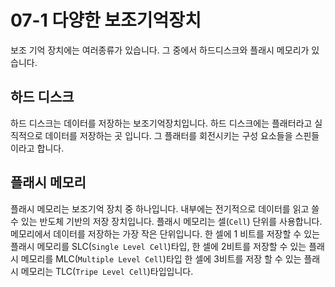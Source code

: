 # 07-1 다양한 보조기억장치
보조 기억 장치에는 여러종류가 있습니다. 그 중에서 하드디스크와 플래시 메모리가 있습니다.

## 하드 디스크
하드 디스크는 데이터를 저장하는 보조기억장치입니다. 하드 디스크에는 플래터라고 실직적으로 데이터를 저장하는 곳 입니다. 그 플래터를 회전시키는 구성 요소들을 스핀들이라고 합니다.


## 플래시 메모리
플래시 메모리는 보조기억 장치 중 하나입니다. 
내부에는 전기적으로 데이터를 읽고 쓸 수 있는 반도체 기반의 저장 장치입니다.
플래시 메모리는 셀(`Cell`) 단위를 사용합니다. 메모리에서 데이터를 저장하는 가장 작은 단위입니다.
한 셀에 1 비트를 저장할 수 있는 플래시 메모리를 SLC(`Single Level Cell`)타입, 한 셀에 2비트를 저장할 수 있는 플래시 메모리를 MLC(`Multiple Level Cell`)타입
한 셀에 3비트를 저장 할 수 있는 플래시 메모리는 TLC(`Tripe Level Cell`)타입입니다.

